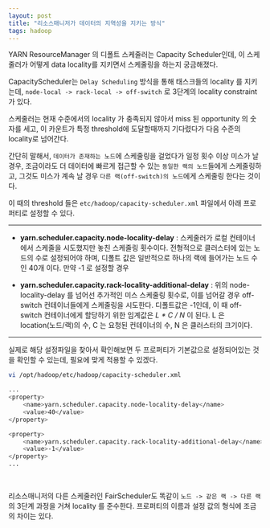 ```yaml
---
layout: post
title: "리소스매니저가 데이터의 지역성을 지키는 방식"
tags: hadoop
---
```


YARN ResourceManager 의 디폴트 스케줄러는 Capacity Scheduler인데, 이 스케줄러가 어떻게 data locality를 지키면서 스케줄링을 하는지 궁금해졌다.

CapacityScheduler는 ```Delay Scheduling``` 방식을 통해 태스크들의 locality 를 지키는데, ```node-local -> rack-local -> off-switch``` 로 3단계의 locality constraint 가 있다.

스케줄러는 현재 수준에서의 locality 가 충족되지 않아서 miss 된 opportunity 의 숫자를 세고, 이 카운트가 특정 threshold에 도달할때까지 기다렸다가 다음 수준의 locality로 넘어간다.

간단히 말해서, ```데이터가 존재하는 노드```에 스케줄링을 걸었다가 일정 횟수 이상 미스가 날 경우, 조금이라도 더 데이터에 빠르게 접근할 수 있는 ```동일한 랙의 노드```들에게 스케줄링하고, 그것도 미스가 계속 날 경우 ```다른 랙(off-switch)의 노드```에게 스케줄링 한다는 것이다.

이 때의 threshold 들은 ```etc/hadoop/capacity-scheduler.xml``` 파일에서 아래 프로퍼티로 설정할 수 있다.

---

- **yarn.scheduler.capacity.node-locality-delay** : 스케줄러가 로컬 컨테이너에서 스케줄을 시도했지만 놓친 스케줄링 횟수이다. 전형적으로 클러스터에 있는 노드의 수로 설정되어야 하며, 디폴트 값은 일반적으로 하나의 랙에 들어가는 노드 수인 40개 이다. 만약 -1 로 설정할 경우 

- **yarn.scheduler.capacity.rack-locality-additional-delay** : 위의 node-locality-delay 를 넘어선 추가적인 미스 스케줄링 횟수로, 이를 넘어갈 경우 off-switch 컨테이너들에게 스케줄링을 시도한다. 디폴트값은 -1인데, 이 때 off-switch 컨테이너에게 할당하기 위한 임계값은 *L * C / N* 이 된다. L 은 location(노드/랙)의 수, C 는 요청된 컨테이너의 수, N 은 클러스터의 크기이다.

---

실제로 해당 설정파일을 찾아서 확인해보면 두 프로퍼티가 기본값으로 설정되어있는 것을 확인할 수 있는데, 필요에 맞게 적용할 수 있겠다.

```bash
vi /opt/hadoop/etc/hadoop/capacity-scheduler.xml

...
<property>
    <name>yarn.scheduler.capacity.node-locality-delay</name>
    <value>40</value>
</property>

<property>
    <name>yarn.scheduler.capacity.rack-locality-additional-delay</name>
    <value>-1</value>
</property>
...
```

<br>

리소스매니저의 다른 스케줄러인 FairScheduler도 똑같이 ```노드 -> 같은 랙 -> 다른 랙```의 3단계 과정을 거쳐 locality 를 준수한다.
프로퍼티의 이름과 설정 값의 형식에 조금의 차이는 있다.